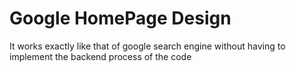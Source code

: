 # Google HomePage Design

It works exactly like that of google search engine without having to implement the backend process of the code
